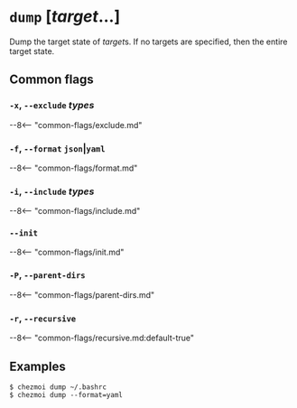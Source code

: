 # `dump` [*target*...]

Dump the target state of *target*s. If no targets are specified, then the
entire target state.

## Common flags

### `-x`, `--exclude` *types*

--8<-- "common-flags/exclude.md"

### `-f`, `--format` `json`|`yaml`

--8<-- "common-flags/format.md"

### `-i`, `--include` *types*

--8<-- "common-flags/include.md"

### `--init`

--8<-- "common-flags/init.md"

### `-P`, `--parent-dirs`

--8<-- "common-flags/parent-dirs.md"

### `-r`, `--recursive`

--8<-- "common-flags/recursive.md:default-true"

## Examples

```console
$ chezmoi dump ~/.bashrc
$ chezmoi dump --format=yaml
```
